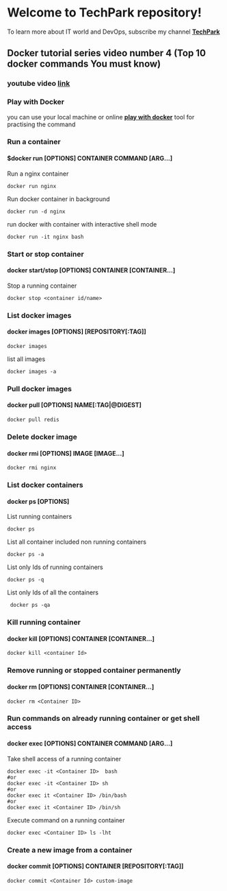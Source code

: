 # Welcome to TechPark repository!

To learn more about IT world and DevOps, subscribe my channel  [**TechPark**](https://www.youtube.com/channel/UClM-3NJDYp8GKMlQ0tgIjUg) 

 

## Docker tutorial series video number 4 (Top 10 docker commands You must know)
### youtube video [**link**](https://youtu.be/vSMd1uqc2RU)
###
 
 
### Play with Docker
you can use your local machine or online [**play with docker**](https://labs.play-with-docker.com/) tool for practising the command 



### Run a container
#### $docker run [OPTIONS] CONTAINER COMMAND [ARG...]


Run a nginx container 

```
docker run nginx
```
Run docker container in background 
```
docker run -d nginx
```
run docker with container with interactive shell mode 
```
docker run -it nginx bash
```

### Start or stop container
####  docker start/stop [OPTIONS] CONTAINER [CONTAINER...]
 Stop a running container
 ```
 docker stop <container id/name>
 ```
 
 ### List docker images 
 
 #### docker images [OPTIONS] [REPOSITORY[:TAG]]
  ```
  docker images
  ```
  list all images 
   ```
  docker images -a
  ``` 
  ### Pull docker images 
 ####  docker pull [OPTIONS] NAME[:TAG|@DIGEST]
 ```
 docker pull redis 
 ```
 ### Delete docker image 
 ####  docker rmi [OPTIONS] IMAGE [IMAGE...]
 ```
 docker rmi nginx
 ```
 
 ### List docker containers
 ####  docker ps [OPTIONS]
 List running containers
 ```
 docker ps
 ```
 List all container included non running containers
 ```
 docker ps -a
 ```
 List only Ids of running containers 
 ```
 docker ps -q
 ```
  List only Ids of all the containers 
  ```
   docker ps -qa
  ```
 
 ### Kill running container 
 #### docker kill [OPTIONS] CONTAINER [CONTAINER...]
 ````
 docker kill <container Id>
 ````
  ### Remove running or stopped container permanently 
 ####  docker rm [OPTIONS] CONTAINER [CONTAINER...]
 ```
 docker rm <Container ID>
 ```
 ### Run commands on already running container or get shell access 
 ####  docker exec [OPTIONS] CONTAINER COMMAND [ARG...]
 Take shell access of a running container 
 
 ```
 docker exec -it <Container ID>  bash
 #or
 docker exec -it <Container ID> sh
 #or
 docker exec it <Container ID> /bin/bash
 #or
 docker exec it <Container ID> /bin/sh
 ```
 Execute command on a running container 
 ```
 docker exec <Container ID> ls -lht
 ```
 
 ### Create a new image from a container
 ####  docker commit [OPTIONS] CONTAINER [REPOSITORY[:TAG]]
 ```
 docker commit <Container Id> custom-image 
 ```
